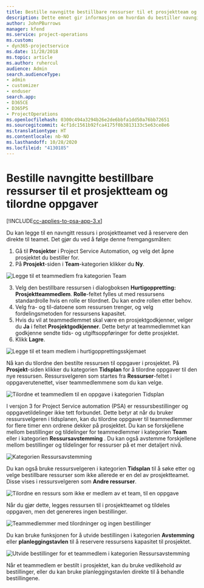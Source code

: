 ```yaml
---
title: Bestille navngitte bestillbare ressurser til et prosjektteam og tilordne oppgaver
description: Dette emnet gir informasjon om hvordan du bestiller navngitte ressurser for prosjektteam og tilordner dem til oppgaver.
author: JohnPBurrows
manager: kfend
ms.service: project-operations
ms.custom:
- dyn365-projectservice
ms.date: 11/28/2018
ms.topic: article
ms.author: ruhercul
audience: Admin
search.audienceType:
- admin
- customizer
- enduser
search.app:
- D365CE
- D365PS
- ProjectOperations
ms.openlocfilehash: 0300c494a3294b26e2de6bbfa1dd50a76bb72651
ms.sourcegitcommit: 4cf1dc1561b92fca4175f0b3813133c5e63ce8e6
ms.translationtype: HT
ms.contentlocale: nb-NO
ms.lasthandoff: 10/28/2020
ms.locfileid: "4130185"
---
```

# <a name="book-named-bookable-resources-to-a-project-team-and-assign-tasks"></a>Bestille navngitte bestillbare ressurser til et prosjektteam og tilordne oppgaver 

[!INCLUDE[cc-applies-to-psa-app-3.x](../includes/cc-applies-to-psa-app-3x.md)]

Du kan legge til en navngitt ressurs i prosjektteamet ved å reservere den direkte til teamet. Det gjør du ved å følge denne fremgangsmåten:

1. Gå til **Prosjekter** i Project Service Automation, og velg det åpne prosjektet du bestiller for.
2. På **Prosjekt**-siden i **Team**-kategorien klikker du **Ny**. 

![Legge til et teammedlem fra kategorien Team](media/RM-how-to-1.png)

3. Velg den bestillbare ressursen i dialogboksen **Hurtigoppretting: Prosjektteammedlem**. **Rolle**-feltet fylles ut med ressursens standardrolle hvis en rolle er tilordnet. Du kan endre rollen etter behov. 
4. Velg fra- og til-datoene som ressursen trenger, og velg fordelingsmetoden for ressursens kapasitet. 
5. Hvis du vil at teammedlemmet skal være en prosjektgodkjenner, velger du **Ja** i feltet **Prosjektgodkjenner**. Dette betyr at teammedlemmet kan godkjenne sendte tids- og utgiftsoppføringer for dette prosjektet. 
6. Klikk **Lagre**.

![Legge til et team medlem i hurtigopprettingsskjemaet](media/RM-how-to-2.png)


Nå kan du tilordne den bestilte ressursen til oppgaver i prosjektet. På **Prosjekt**-siden klikker du kategorien **Tidsplan** for å tilordne oppgaver til den nye ressursen. Ressursvelgeren som startes fra **Ressurser**-feltet i oppgaverutenettet, viser teammedlemmene som du kan velge.

![Tilordne et teammedlem til en oppgave i kategorien Tidsplan](media/RM-how-to-3.png)

I versjon 3 for Project Service automation (PSA) er ressursbestillinger og oppgavetildelinger ikke tett forbundet. Dette betyr at når du bruker ressursvelgeren i tidsplanen, kan du tilordne oppgaver til teammedlemmer for flere timer enn ordrene dekker på prosjektet.
Du kan se forskjellene mellom bestillinger og tildelinger for teammedlemmer i kategorien **Team** eller i kategorien **Ressursavstemming** . Du kan også avstemme forskjellene mellom bestillinger og tildelinger for ressurser på et mer detaljert nivå.

![Kategorien Ressursavstemming](media/RM-how-to-4.png)

Du kan også bruke ressursvelgeren i kategorien **Tidsplan** til å søke etter og velge bestillbare ressurser som ikke allerede er en del av prosjektteamet. Disse vises i ressursvelgeren som **Andre ressurser**.

![Tilordne en ressurs som ikke er medlem av et team, til en oppgave](media/RM-how-to-5.png)

Når du gjør dette, legges ressursen til i prosjektteamet og tildeles oppgaven, men det genereres ingen bestillinger.

![Teammedlemmer med tilordninger og ingen bestillinger](media/RM-how-to-6.png)

Du kan bruke funksjonen for å utvide bestillingen i kategorien **Avstemming** eller **planleggingstavlen** til å reservere ressursens kapasitet til prosjektet.

![Utvide bestillinger for et teammedlem i kategorien Ressursavstemming](media/RM-how-to-7.png)

Når et teammedlem er bestilt i prosjektet, kan du bruke vedlikehold av bestillinger, eller du kan bruke planleggingstavlen direkte til å behandle bestillingene.
